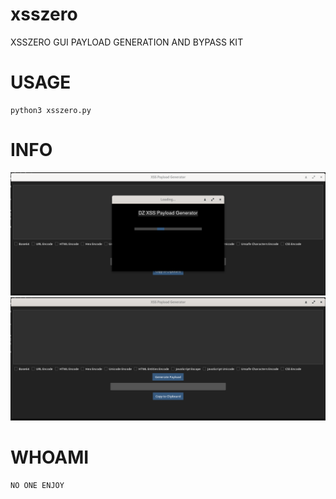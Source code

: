 # xsszero
XSSZERO GUI PAYLOAD GENERATION AND BYPASS KIT 

# USAGE
```
python3 xsszero.py
```

# INFO
<img src="https://github.com/hacker1337itme/xsszero/blob/main/1.png">
<img src="https://github.com/hacker1337itme/xsszero/blob/main/2.png">


# WHOAMI
```
NO ONE ENJOY
```

